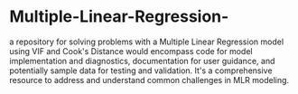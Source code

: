 # Multiple-Linear-Regression-
a repository for solving problems with a Multiple Linear Regression model using VIF and Cook's Distance would encompass code for model implementation and diagnostics, documentation for user guidance, and potentially sample data for testing and validation. It's a comprehensive resource to address and understand common challenges in MLR modeling.
